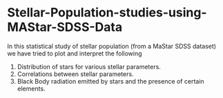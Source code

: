 # Stellar-Population-studies-using-MAStar-SDSS-Data

In this statistical study of stellar population (from a MaStar SDSS dataset) we have tried to plot and interpret the following
1. Distribution of stars for various stellar parameters.
2. Correlations between stellar parameters.
3. Black Body radiation emitted by stars and the presence of certain elements.
